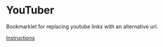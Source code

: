 YouTuber
========

Bookmarklet for replacing youtube links with an alternative url.

[Instructions](http://puremunky.github.io/YouTuber/)
